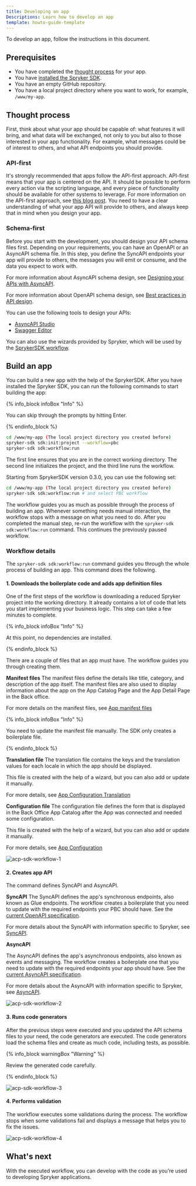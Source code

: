 ```yaml
---
title: Developing an app
Descriptions: Learn how to develop an app
template: howto-guide-template
---
```


To develop an app, follow the instructions in this document.

## Prerequisites

- You have completed the [thought process](#thought-process) for your app.
- You have [installed the Spryker SDK](https://docs.spryker.com/docs/sdk/dev/spryker-sdk.html#installation).
- You have an empty GitHub repository.
- You have a local project directory where you want to work, for example, `/www/my-app`.
 
## Thought process
First, think about what your app should be capable of: what features it will bring, and what data will be exchanged, not only to you but also to those interested in your app functionality. For example, what messages could be of interest to others, and what API endpoints you should provide. 

### API-first
It's strongly recommended that apps follow the API-first approach. 
API-first means that your app is centered on the API. It should be possible to perform every action via the scripting language, and every piece of functionality should be available for other systems to leverage. For more information on the API-first approach, see [this blog post](https://www.algolia.com/blog/product/the-5-principles-of-api-first-development-and-what-does-api-first-even-mean/).
You need to have a clear understanding of what your app API will provide to others, and always keep that in mind when you design your app.

### Schema-first

Before you start with the development, you should design your API schema files first. Depending on your requirements, you can have an OpenAPI or an AsyncAPI schema file. In this step, you define the SyncAPI endpoints your app will provide to others, the messages you will emit or consume, and the data you expect to work with.

For more information about AsyncAPI schema design, see [Designing your APIs with AsyncAPI](https://www.asyncapi.com/blog/designing_your_apis_with_asyncapi_part_1). 

For more information about OpenAPI schema design, see [Best practices in API design](https://swagger.io/resources/articles/best-practices-in-api-design/).

You can use the following tools to design your APIs:
- [AsyncAPI Studio](https://studio.asyncapi.com/)
- [Swagger Editor](https://editor.swagger.io/)

You can also use the wizards provided by Spryker, which will be used by the [SprykerSDK workflow](LINK).

## Build an app

You can build a new app with the help of the SprykerSDK. After you have installed the Spryker SDK, you can run the following commands to start building the app:

{% info_block infoBox "Info" %}

You can skip through the prompts by hitting Enter.

{% endinfo_block %}

```bash
cd /www/my-app (The local project directory you created before)
spryker-sdk sdk:init:project --workflow=pbc
spryker-sdk sdk:workflow:run
```
The first line ensures that you are in the correct working directory. The second line initializes the project, and the third line runs the workflow.

Starting from SprykerSDK version 0.3.0, you can use the following set:

```bash
cd /www/my-app (The local project directory you created before)
spryker-sdk sdk:workflow:run # and select PBC workflow
```
The workflow guides you as much as possible through the process of building an app. Whenever something needs manual interaction, the workflow stops with a message on what you need to do. After you completed the manual step, re-run the workflow with the `spryker-sdk sdk:workflow:run` command. This continues the previously paused workflow.

### Workflow details

The `spryker-sdk sdk:workflow:run` command guides you through the whole process of building an app. This command does the following.

#### 1. Downloads the boilerplate code and adds app definition files

One of the first steps of the workflow is downloading a reduced Spryker project into the working directory. It already contains a lot of code that lets you start implementing your business logic.
This step can take a few minutes to complete.

{% info_block infoBox "Info" %}

At this point, no dependencies are installed. 

{% endinfo_block %}

There are a couple of files that an app must have. The workflow guides you through creating them.

**Manifest files**
The manifest files define the details like title, category, and description of the app itself. The manifest files are also used to display information about the app on the App Catalog Page and the App Detail Page in the Back office.

For more details on the manifest files, see [App manifest files](LINK)

{% info_block infoBox "Info" %}

You need to update the manifest file manually. The SDK only creates a boilerplate file.

{% endinfo_block %}

**Translation file**
The translation file contains the keys and the translation values for each locale in which the app should be displayed. 

This file is created with the help of a wizard, but you can also add or update it manually.

For more details, see [App Configuration Translation](LINK)

**Configuration file**
The configuration file defines the form that is displayed in the Back Office App Catalog after the App was connected and needed some configuration. 

This file is created with the help of a wizard, but you can also add or update it manually.

For more details, see [App Configuration](LINK)

![acp-sdk-workflow-1](https://spryker.s3.eu-central-1.amazonaws.com/docs/aop/dev/developing-an-app/ACP-SDK-Workflow-black-1.jpg)

#### 2. Creates app API

The command defines SyncAPI and AsyncAPI.

**SyncAPI**
The SyncAPI defines the app's synchronous endpoints, also known as Glue endpoints. The workflow creates a boilerplate that you need to update with the required endpoints your PBC should have. See the [current OpenAPI specification](https://spec.openapis.org/oas/v3.1.0).

For more details about the SyncAPI with information specific to Spryker, see [SyncAPI](LINK).

**AsyncAPI**

The AsyncAPI defines the app's asynchronous endpoints, also known as events and messaging. The workflow creates a boilerplate one that you need to update with the required endpoints your app should have. See the [current AsyncAPI specification](https://www.asyncapi.com/docs/reference).

For more details about the AsyncAPI with information specific to Spryker, see [AsyncAPI](LINK).

![acp-sdk-workflow-2](https://spryker.s3.eu-central-1.amazonaws.com/docs/aop/dev/developing-an-app/ACP-SDK-Workflow-black-2.jpg)

#### 3. Runs code generators
After the previous steps were executed and you updated the API schema files to your need, the code generators are executed. The code generators load the schema files and create as much code, including tests, as possible.

{% info_block warningBox "Warning" %}

Review the generated code carefully.

{% endinfo_block %}

![acp-sdk-workflow-3](https://spryker.s3.eu-central-1.amazonaws.com/docs/aop/dev/developing-an-app/ACP-SDK-Workflow-black-3.jpg)

#### 4. Performs validation

The workflow executes some validations during the process. The workflow stops when some validations fail and displays a message that helps you to fix the issues.

![acp-sdk-workflow-4](https://spryker.s3.eu-central-1.amazonaws.com/docs/aop/dev/developing-an-app/ACP-SDK-Workflow-black-4.jpg)

## What's next
With the executed workflow, you can develop with the code as you’re used to developing Spryker applications.